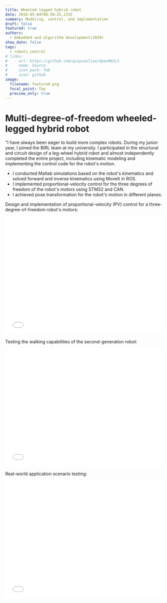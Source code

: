 ```yaml
---
title: Wheeled-legged hybrid robot
date: 2018-05-04T08:58:25.233Z
summary: Modeling, control, and implementation
draft: false
featured: true
authors:
  - Embedded and algorithm development(2020)
show_date: false
tags:
  - robots_control
# links:
#   - url: https://github.com/qiayuanliao/OpenMGSLS
#     name: Source
#     icon_pack: fab
#     icon: github
image:
  filename: featured.png
  focal_point: Top
  preview_only: true
---
```

# Multi-degree-of-freedom wheeled-legged hybrid robot

"I have always been eager to build more complex robots. During my junior year, I joined the BIRL team at my university. I participated in the structural and circuit design of a leg-wheel hybrid robot and almost independently completed the entire project, including kinematic modeling and implementing the control code for the robot's motion.
- I conducted Matlab simulations based on the robot's kinematics and solved forward and inverse kinematics using MoveIt in ROS.
- I implemented proportional-velocity control for the three degrees of freedom of the robot's motors using STM32 and CAN.
- I achieved pose transformation for the robot's motion in different planes.

Design and implementation of proportional-velocity (PV) control for a three-degree-of-freedom robot's motors:

<div style="position: relative; width: 100%; height: 0; padding-bottom: 75%;">
    <iframe src="//player.bilibili.com/player.html?aid=741799493&bvid=BV1Xk4y1W7vd&cid=1149822296&page=1" scrolling="no" border="0" frameborder="no" framespacing="0" allowfullscreen="true" style="position:absolute; height: 100%; width: 100%;"> </iframe>
</div>

Testing the walking capabilities of the second-generation robot:

<div style="position: relative; width: 100%; height: 0; padding-bottom: 75%;">
    <iframe src="//player.bilibili.com/player.html?aid=571783539&bvid=BV1Az4y1q7Z1&cid=1149822754&page=1" scrolling="no" border="0" frameborder="no" framespacing="0" allowfullscreen="true" style="position:absolute; height: 100%; width: 100%;"> </iframe>
</div>

Real-world application scenario testing:

<div style="position: relative; width: 100%; height: 0; padding-bottom: 75%;">
    <iframe src="//player.bilibili.com/player.html?aid=656785847&bvid=BV1Gh4y1d7FG&cid=1149822887&page=1" scrolling="no" border="0" frameborder="no" framespacing="0" allowfullscreen="true" style="position:absolute; height: 100%; width: 100%;"> </iframe>
</div>